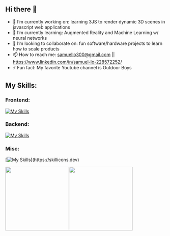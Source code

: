 ## Hi there 👋 
- 🔭 I’m currently working on: learning 3JS to render dynamic 3D scenes in javascript web applications
- 🌱 I’m currently learning: Augmented Reality and Machine Learning w/ neural networks
- 👯 I’m looking to collaborate on: fun software/hardware projects to learn how to scale products
- 📫 How to reach me: samuello300@gmail.com || https://www.linkedin.com/in/samuel-lo-228572252/
- ⚡ Fun fact: My favorite Youtube channel is Outdoor Boys

## My Skills: 
### Frontend:
[![My Skills](https://skillicons.dev/icons?i=js,ts,react,threejs,html,css,tailwind,figma)](https://skillicons.dev)
### Backend: 
[![My Skills](https://skillicons.dev/icons?i=cpp,python,java,bash,nextjs,docker,mongodb,supabase,postgresql,prisma,fastapi,flask,nodejs)](https://skillicons.dev)
### Misc: 
[![My Skills](https://skillicons.dev/icons?i=jest,pytorch,git,)](https://skillicons.dev)





<img height="200" src="https://github-readme-stats.vercel.app/api/top-langs/?username=SamuelLo1"/><img  height="200" src="https://github-readme-stats.vercel.app/api?username=SamuelLo1&show_icons=true&rank_icon=github"/>



<!--
**SamuelLo1/SamuelLo1** is a ✨ _special_ ✨ repository because its `README.md` (this file) appears on your GitHub profile.

Here are some ideas to get you started:

- 🔭 I’m currently working on ...
- 🌱 I’m currently learning ...
- 👯 I’m looking to collaborate on ...
- 🤔 I’m looking for help with ...
- 💬 Ask me about ...
- 📫 How to reach me: ...
- 😄 Pronouns: ...
- ⚡ Fun fact: ...
-->
